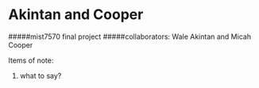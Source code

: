 # Akintan and Cooper
#####mist7570 final project
#####collaborators: Wale Akintan and Micah Cooper

Items of note:
1.  what to say?